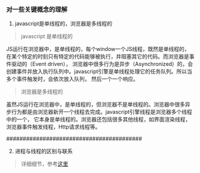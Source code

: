 ### 对一些关键概念的理解

1. javascript是单线程的，浏览器是多线程的

> javascript 是单线程的

JS运行在浏览器中，是单线程的，每个window一个JS线程，既然是单线程的，在某个特定的时刻只有特定的代码能够被执行，并阻塞其它的代码。而浏览器是事件驱动的（Event driven），
浏览器中很多行为是异步（Asynchronized）的，会创建事件并放入执行队列中。javascript引擎是单线程处理它的任务队列。所以当多个事件触发时，会依次放入队列，
然后一个一个响应。

> 浏览器是多线程的

虽然JS运行在浏览器中，是单线程的，但浏览器不是单线程的。浏览器中很多异步行为都是由浏览器新开一个线程去完成。javascript引擎线程是浏览器多个线程中的一个，
它本身是单线程的。浏览器还包括很多其他线程，如界面渲染线程，浏览器事件触发线程，Http请求线程等。

#########################################

2. 进程与线程的区别与联系

> 详细细节，参考[这里](https://blog.csdn.net/u012349696/article/details/50914155)

